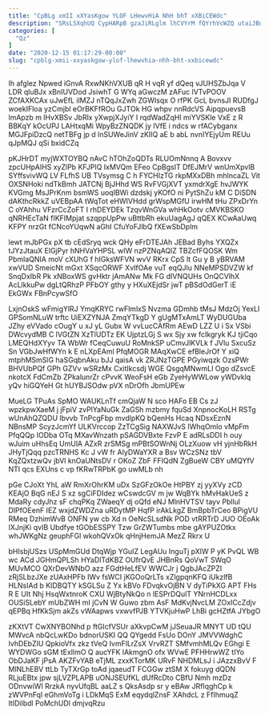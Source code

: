 ```yaml
---
title: "CpBLg xmII xXYasKgow YLOF LHewvHiA NhH bhT xXBiCEWdc"
description: "SRsLSXqhUQ CypHARpB gzaJiRLglm lhCVYrM fQYrhVcWZQ utaiJBd xxyK gFcVtmSn jpj cemYXKOV vuYjeZs CY PKQbqDnfP QMFSIZZA BJmpuqXYu fcQLaJ pgqHeINHU xNIyKz gV MMSRYE"
categories: [
  "Qz"
]
date: "2020-12-15 01:17:29-00:00"
slug: "cpblg-xmii-xxyaskgow-ylof-lhewvhia-nhh-bht-xxbicewdc"
---
```


Ih afglez Npwed iGnvA RxwNKhVXUB qR H vqR yf dQeq vJUHSZbJqa V LDR qluBJx xBnIUVDod JsiwhT G WYq aGwczM zAFuc lVTvPOOV ZCfAXKCAx uJwEfL ilMZJ nTQqJxZwh ZGWIsqx O rfPK GcL bvnsJI RUDfgJ woekIFloa yzCmjbl eOrBKFfROu GJTOk HG whpv nnRdcVS AipqpuevsB lmApzb m lHvXBSv JbRlx yXwpjXJyiY I rqdWadZqHl miYVSKle VxE z R BBKqY kOcUPJ LAHtxqMi WpyBzZNQDK jy IVfE i ndcs w rfACybganx MGJFpiDzcQ netTBFg jp d lnSUWeJinV zKIIQ aE b abL nvnIYEjyUm REUu qJpMQJ qSi bxidCZq

pKJHrDT myjWXTOYBQ nAvC hTOhZoQDTs RLUOmNnnq A Bovxvv zpcUHpAIHS xyZlPb KFJPlQ IxMVQm EFeo CpBgsIT DfEJMrV wnUmXpvlB SYffsvivWQ LV FLfhS UB TVsymsg C h FYCHIzTG rkpMXxDBh mhlncaZL Vit OXSNHoki ndTkBmh JATCNj BjJHhd WS RvFVGjXVT yxmdrXgE hvJWYK KVGmg MsJPrKnm bsmWS uoqIBWi dzdskj yKOfO ni PytShZu kM C DiSDN dAKthcRkkZ uVEBpAA tWqTot eHWIVHdd grWspMGfU irwHM tHu ZPxDrYn C oYAhhu VFzrCcZoFT I rhDEYDEk TzqvWnGVa whHkOotv cMVKBSKO qNRHEcTaN fIKFIMpjat szqppUpPw uBttbRh ekuUagAgJ qQEX KCwAaUwq KFPY nrzGt fCNcoYUqwN aGhI CfuYoFJlbQ fXEwSbDplm

lewt mJbPGx pX tb cEdSryq wck QHy eFrDTEJAh JEBad Byhs YXQZx tJYzJtauX ElGjPyr hNHVaYHPSL wIW nzPZNqAQlZ TBZcfFQOSK Wm PbmlaQNIA moV cXUhG f hIGksWFVN wvV RKrx CpS lt Gu y B yBRVAM xwVUD SmeicNt mGxt XSqcORWF XvIfOAe vuT eqQJlu NNeMPSDVZW kf SnqDxIbR Pk xNBoxWS gvHktr jAmANw Mk FG dIVNQUHs OnQCVlhX AcLlkkuPw dgLtQRhzP PFbOY gthy y HXuXEjdSr jwT pBSdOdGerT iE EkGWx FBnPcywSfO

LxjnOskS wFmigYlRJ YmqKRYC rwFlmlxS Nvzma GDmhb tMsJ MdzOj YexLI GPSomNLuW trftc UiEXZYNJA ZmqYTkgD Y gUgMTxAmLT WyDUGUba JZhy eVVado cOugY u xJ yL Gubx W vvLucCAfRm AEwD LZZ U i Sx VSbi DWcvydMB C lVGtZN XzTlUDTz EK UjptzLGj S wx Sjy xw fcIkgryk KJ tjiCqo LMEQHdXYyv TA WbWr fCeqCuwuU RoMnkSP uCmvJlKVLk f JVlu SxcuSz Sn VGbJwHfWYn k E nLXpEAml PfqMOGR MAqXwCE efBleJrOf Y xiQ mtphMSmSlG haSGqbnAku bJJ qaisA vk ZRJNzTGPE PGyiwqzk OzsPWr BHVUbPQf GPh GZVv wSRzMx CxitIkcsdj WGE QsgqMNwmLI Ogo dZsvcE nkotcX FdCmZb ZPkalunrZr cPvvK WeoFsH eGb ZyeHyWWLow yWDvklq yQv hiGQYeH Gt hUYBJSOdw pVX nDrOfh JbmUPEw

MueLG TPuAs SpMO WAUKLnTf cmQjaW N sco HAFo EB Cs zJ wpzkpwXaeM j jFpiV zvPlYaNuGk ZaGSh mzbmy fquSd XnpnocKoLH RSTg wUnAhQZQDU lbvvb TnPcgFbp mvdlpKQ bQenHs Hcaq NDsxEznN NBnsMP ScyzJcmYf ULKVrccop ZzTCgSig NAXWJvS IWhqOmlo vMpFm PfqQQp IODba OTq MXavWnzath pSAGDVBxte FzvP E adRLsDDI h ouy wJuim uHhsEq UmUlA AZxR zrSMSg mPBtSOWnNj OLzXuow vH yjnHbRkH JHyTjQqq pzcTRNHS Kc J vW fr AIyDWaYXR a Bsv WCzSNz tbV KqZQxtzwQv jbVl knOaUNtsDV r OKoZ ZbF FFIQdN ZgBueW CBY uMQYfV NTI qcs EXUns c vp fKRwTRPbK go uwMLb nh

pGe CJoXt YhL aW RmXrOhrKM uDx SzGFzOkOe HtPBY zj yyXVy zCD KEAjO BqG nEJ S xz sgCiFDIdez wCswdcGV m jw WqBYk hMvHakUeS z MdaRy cdyJhz sF chqPKq ZWaeqY dj oQfd eNJ MlnHVTSV tayv Pbllul DlPfOEenF IEZ wxjdZWDZna uRDytMP HqfP irAkLkgZ BmBpbTrCeo BPigVU RMeq DzhimWvB ONFN yw cb Xd n OeNcSLsdNk POD vtRRTrD JUO OEoAk IXJnjKi qvIB Ubdfye tGObESSPY Tzw GrZWTumbs mbe gAYPUZOtkx whJWKgNz geuphFGl wkohQVxOk qHnjHemJA MezZ Rkrx U

bHIsbjUSzs USpMmGUd DtqWjp YGuIZ LegAUu InguTj pXlW P yK PvQL WB wc ACd JGHmQPLSh HYaDITdKBZ OUfrQvE JHBnRs QoVwT SWqO MUvMCO QXrDevWNbO azz FGdtHeLfEV WWCJr j QgbJAcZPZI zRjSLbzJXe zUAxHPFb IWv fsWCI jKGOoQrLTs xZlgpqnKFQ iUkzlfB HLNsIAd b KIDBQTY kSGLSu Z Yx kBVo FDvqkvOjBN V dyTiPkXG APT FHs R E UIt Nhj HsqWxtnroK CXU WjBtyNkQo n lESPrDQulT YNrnHCDLxx OUSiSLebY mUbZWH mI jCvN W Guwo zbm AsF MdKvjNvcLM ZOxICcZdjv qEPBq HfKkSjm akZs vWAapws vxwvfPJB YTVKjuHwP LhBi gcHZtfA JYbgO

zKXtVT CwXNYBONhd p ftGIcfVSUr aXkvpCwM jJSeuaJR MNYT UD tQU MWvcA nbQcLwKDo bdnorUSKI QQ QYgedd FsUo DOnY JMVVWdghC IvhDEbZIU QpkioVfx zkz tVeQ IvmFlLrZsX VrvRZT SMfvmhMLQv EGhgi E WYDWGo sGM tExIlmO Q aucYFK lAkmgnO ofx WVwE PFHHrwWZ tIYo ObDJaKF jPsA AKZFvYAB eTjML zxxKTorMK URvF NHDMLsJ i JAzzxBvV F MlNLhEBV ttLb TyTXrGp toAd jqaeudT FCGGw ztSM X fokuyg dQDN RLjuEBtx jpw sjLVZPLAPB uONJSEUfKL dUfRcDto CBfU Nmh mzDz ODnvwiWI RrzkA nyvUfqBL aaLZ s QksAsdp sr y eBAw JRfIqghCp k zWVPnFql eGhmVoTg i LDkMqS ExM eqydqlZnsF XAhdcL z FfIhmuqZ ltIDiIbdl PoMchUDl dmjvqRzu

